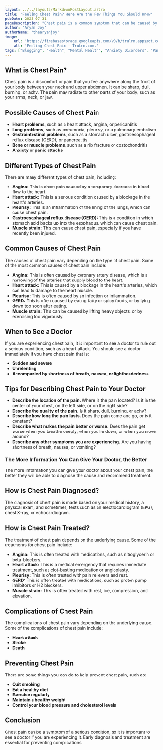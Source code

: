 ```yaml
---
layout: ../../layouts/MarkdownPostLayout.astro
title: 'Feeling Chest Pain? Here Are the Few Things You Should Know'
pubDate: 2023-07-31
pageDescription: "Chest pain is a common symptom that can be caused by a variety of factors, from a minor condition to a serious medical emergency. It is often described as a feeling of pressure, tightness, or squeezing in the chest. The symptoms of chest pain can vary depending on the underlying cause. Some common symptoms include shortness of breath, nausea or vomiting, lightheadedness or dizziness, and sweating."
author: 'Aryan Joy'
authorName: 'thearyanjoy'
image:
    url: 'https://firebasestorage.googleapis.com/v0/b/trulrn.appspot.com/o/blog%2FHealth%2FMental%20Health%2FAnxiety%20Disorders%2FPanic%20Disorder%2FCardiac%20Panic%2FChest%20Pain%2FFeeling%20Chest%20%20Pain%20-%20Few%20Things%20Should%20Know.jpg?alt=media&token=b4c372ee-1470-4471-8902-ec25a69edb3b' 
    alt: 'Feeling Chest Pain - TruLrn.com.'
tags: ["Blogging", "Health", "Mental Health", "Anxiety Disorders", "Panic Disorder", "Cardiac Panic", "Chest Pain"]
---
```

 
<section id="description">

## What is Chest Pain?

Chest pain is a discomfort or pain that you feel anywhere along the front of your body between your neck and upper abdomen. It can be sharp, dull, burning, or achy. The pain may radiate to other parts of your body, such as your arms, neck, or jaw.

</section>


<section id="possible-cause]">


## Possible Causes of Chest Pain

* **Heart problems**, such as a heart attack, angina, or pericarditis
* **Lung problems**, such as pneumonia, pleurisy, or a pulmonary embolism
* **Gastrointestinal problems**, such as a stomach ulcer, gastroesophageal reflux disease (GERD), or pancreatitis
* **Bone or muscle problems**, such as a rib fracture or costochondritis
* **Anxiety or panic attacks**
</section>
<section id="types">

## Different Types of Chest Pain

There are many different types of chest pain, including:

* **Angina:** This is chest pain caused by a temporary decrease in blood flow to the heart.
* **Heart attack:** This is a serious condition caused by a blockage in the heart's arteries.
* **Pleurisy:** This is an inflammation of the lining of the lungs, which can cause chest pain.
* **Gastroesophageal reflux disease (GERD):** This is a condition in which stomach acid backs up into the esophagus, which can cause chest pain.
* **Muscle strain:** This can cause chest pain, especially if you have recently been injured.

</section>
<section id="common-cause">


## Common Causes of Chest Pain

The causes of chest pain vary depending on the type of chest pain. Some of the most common causes of chest pain include:

* **Angina:** This is often caused by coronary artery disease, which is a narrowing of the arteries that supply blood to the heart.
* **Heart attack:** This is caused by a blockage in the heart's arteries, which can lead to damage to the heart muscle.
* **Pleurisy:** This is often caused by an infection or inflammation.
* **GERD:** This is often caused by eating fatty or spicy foods, or by lying down too soon after eating.
* **Muscle strain:** This can be caused by lifting heavy objects, or by exercising too vigorously.

</section>
<section id="when-to-doctor">

## When to See a Doctor

If you are experiencing chest pain, it is important to see a doctor to rule out a serious condition, such as a heart attack. You should see a doctor immediately if you have chest pain that is:

* **Sudden and severe**
* **Unrelenting**
* **Accompanied by shortness of breath, nausea, or lightheadedness**
</section>
<section id="describing-to-doctor">

## Tips for Describing Chest Pain to Your Doctor

* **Describe the location of the pain.** Where is the pain located? Is it in the center of your chest, on the left side, or on the right side?
* **Describe the quality of the pain.** Is it sharp, dull, burning, or achy?
* **Describe how long the pain lasts.** Does the pain come and go, or is it constant?
* **Describe what makes the pain better or worse.** Does the pain get worse when you breathe deeply, when you lie down, or when you move around?
* **Describe any other symptoms you are experiencing.** Are you having shortness of breath, nausea, or vomiting?

### The More Information You Can Give Your Doctor, the Better

The more information you can give your doctor about your chest pain, the better they will be able to diagnose the cause and recommend treatment.

</section>
<section id="diagnosed-treated">

## How is Chest Pain Diagnosed?

The diagnosis of chest pain is made based on your medical history, a physical exam, and sometimes, tests such as an electrocardiogram (EKG), chest X-ray, or echocardiogram.

## How is Chest Pain Treated?

The treatment of chest pain depends on the underlying cause. Some of the treatments for chest pain include:

* **Angina:** This is often treated with medications, such as nitroglycerin or beta-blockers.
* **Heart attack:** This is a medical emergency that requires immediate treatment, such as clot-busting medication or angioplasty.
* **Pleurisy:** This is often treated with pain relievers and rest.
* **GERD:** This is often treated with medications, such as proton pump inhibitors or H2 blockers.
* **Muscle strain:** This is often treated with rest, ice, compression, and elevation.

</section>
<section id="complications">

## Complications of Chest Pain

The complications of chest pain vary depending on the underlying cause. Some of the complications of chest pain include:

* **Heart attack**
* **Stroke**
* **Death**

</section>
<section id="preventions">

## Preventing Chest Pain

There are some things you can do to help prevent chest pain, such as:

* **Quit smoking**
* **Eat a healthy diet**
* **Exercise regularly**
* **Maintain a healthy weight**
* **Control your blood pressure and cholesterol levels**

</section>
<section id="conclusion">

## Conclusion

Chest pain can be a symptom of a serious condition, so it is important to see a doctor if you are experiencing it. Early diagnosis and treatment are essential for preventing complications.
</section>












